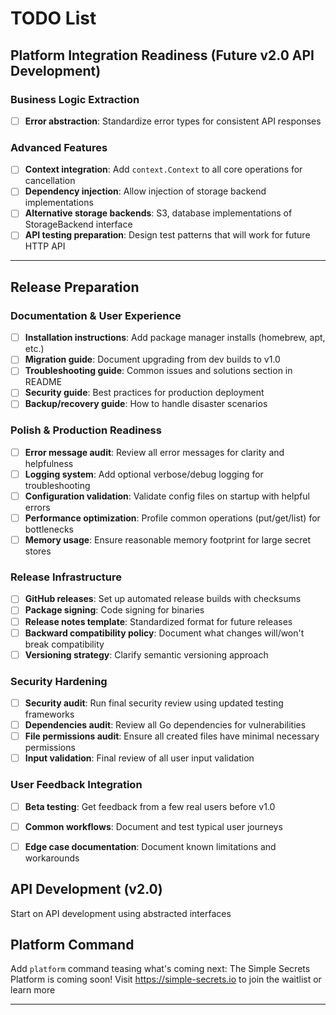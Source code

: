 # TODO List

## Platform Integration Readiness (Future v2.0 API Development)

### Business Logic Extraction

- [ ] **Error abstraction**: Standardize error types for consistent API responses

### Advanced Features

- [ ] **Context integration**: Add `context.Context` to all core operations for cancellation
- [ ] **Dependency injection**: Allow injection of storage backend implementations
- [ ] **Alternative storage backends**: S3, database implementations of StorageBackend interface
- [ ] **API testing preparation**: Design test patterns that will work for future HTTP API

---

## Release Preparation

### Documentation & User Experience

- [ ] **Installation instructions**: Add package manager installs (homebrew, apt, etc.)
- [ ] **Migration guide**: Document upgrading from dev builds to v1.0
- [ ] **Troubleshooting guide**: Common issues and solutions section in README
- [ ] **Security guide**: Best practices for production deployment
- [ ] **Backup/recovery guide**: How to handle disaster scenarios

### Polish & Production Readiness

- [ ] **Error message audit**: Review all error messages for clarity and helpfulness
- [ ] **Logging system**: Add optional verbose/debug logging for troubleshooting
- [ ] **Configuration validation**: Validate config files on startup with helpful errors
- [ ] **Performance optimization**: Profile common operations (put/get/list) for bottlenecks
- [ ] **Memory usage**: Ensure reasonable memory footprint for large secret stores

### Release Infrastructure

- [ ] **GitHub releases**: Set up automated release builds with checksums
- [ ] **Package signing**: Code signing for binaries
- [ ] **Release notes template**: Standardized format for future releases
- [ ] **Backward compatibility policy**: Document what changes will/won't break compatibility
- [ ] **Versioning strategy**: Clarify semantic versioning approach

### Security Hardening

- [ ] **Security audit**: Run final security review using updated testing frameworks
- [ ] **Dependencies audit**: Review all Go dependencies for vulnerabilities
- [ ] **File permissions audit**: Ensure all created files have minimal necessary permissions
- [ ] **Input validation**: Final review of all user input validation

### User Feedback Integration

- [ ] **Beta testing**: Get feedback from a few real users before v1.0
- [ ] **Common workflows**: Document and test typical user journeys
- [ ] **Edge case documentation**: Document known limitations and workarounds


## API Development (v2.0)

Start on API development using abstracted interfaces

## Platform Command

Add `platform` command teasing what's coming next: The Simple Secrets Platform is coming soon! Visit <https://simple-secrets.io> to join the waitlist or learn more

---

